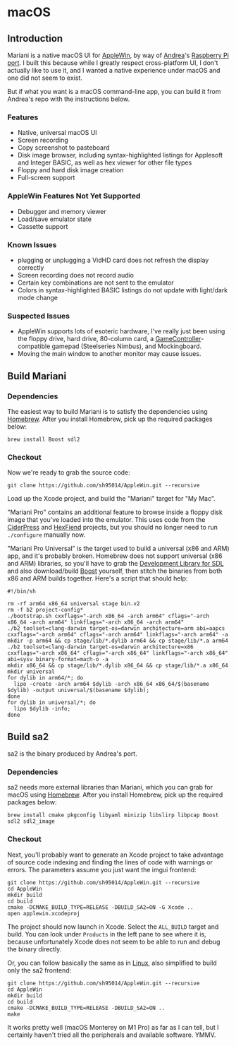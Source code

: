 # macOS

## Introduction

Mariani is a native macOS UI for [AppleWin](https://github.com/AppleWin/AppleWin), by way of [Andrea](https://github.com/audetto)'s [Raspberry Pi port](https://github.com/audetto/AppleWin). I built this because while I greatly respect cross-platform UI, I don't actually like to use it, and I wanted a native experience under macOS and one did not seem to exist.

But if what you want is a macOS command-line app, you can build it from Andrea's repo with the instructions below.

### Features

- Native, universal macOS UI
- Screen recording
- Copy screenshot to pasteboard
- Disk image browser, including syntax-highlighted listings for Applesoft and Integer BASIC, as well as hex viewer for other file types
- Floppy and hard disk image creation
- Full-screen support

### AppleWin Features Not Yet Supported

- Debugger and memory viewer
- Load/save emulator state
- Cassette support

### Known Issues

- plugging or unplugging a VidHD card does not refresh the display correctly
- Screen recording does not record audio
- Certain key combinations are not sent to the emulator
- Colors in syntax-highlighted BASIC listings do not update with light/dark mode change

### Suspected Issues

- AppleWin supports lots of esoteric hardware, I've really just been using the floppy drive, hard drive, 80-column card, a [GameController](https://developer.apple.com/documentation/gamecontroller)-compatible gamepad (Steelseries Nimbus), and Mockingboard.
- Moving the main window to another monitor may cause issues.

## Build Mariani

### Dependencies

The easiest way to build Mariani is to satisfy the dependencies using [Homebrew](https://brew.sh). After you install Homebrew, pick up the required packages below:

```
brew install Boost sdl2
```

### Checkout

Now we're ready to grab the source code:

```
git clone https://github.com/sh95014/AppleWin.git --recursive
```

Load up the Xcode project, and build the "Mariani" target for "My Mac".

"Mariani Pro" contains an additional feature to browse inside a floppy disk image that you've loaded into the emulator. This uses code from the [CiderPress](https://github.com/fadden/ciderpress) and [HexFiend](https://github.com/HexFiend/HexFiend) projects, but you should no longer need to run `./configure` manually now.

"Mariani Pro Universal" is the target used to build a universal (x86 and ARM) app, and it's probably broken. Homebrew does not support universal (x86 and ARM) libraries, so you'll have to grab the [Development Library for SDL](https://www.libsdl.org/download-2.0.php) and also download/build [Boost](https://www.boost.org/users/download/) yourself, then stitch the binaries from both x86 and ARM builds together. Here's a script that should help:

```
#!/bin/sh

rm -rf arm64 x86_64 universal stage bin.v2
rm -f b2 project-config*
./bootstrap.sh cxxflags="-arch x86_64 -arch arm64" cflags="-arch x86_64 -arch arm64" linkflags="-arch x86_64 -arch arm64"
./b2 toolset=clang-darwin target-os=darwin architecture=arm abi=aapcs cxxflags="-arch arm64" cflags="-arch arm64" linkflags="-arch arm64" -a
mkdir -p arm64 && cp stage/lib/*.dylib arm64 && cp stage/lib/*.a arm64
./b2 toolset=clang-darwin target-os=darwin architecture=x86 cxxflags="-arch x86_64" cflags="-arch x86_64" linkflags="-arch x86_64" abi=sysv binary-format=mach-o -a
mkdir x86_64 && cp stage/lib/*.dylib x86_64 && cp stage/lib/*.a x86_64
mkdir universal
for dylib in arm64/*; do 
  lipo -create -arch arm64 $dylib -arch x86_64 x86_64/$(basename $dylib) -output universal/$(basename $dylib); 
done
for dylib in universal/*; do
  lipo $dylib -info;
done
```

## Build sa2

sa2 is the binary produced by Andrea's port.

### Dependencies

sa2 needs more external libraries than Mariani, which you can grab for macOS using [Homebrew](https://brew.sh). After you install Homebrew, pick up the required packages below:

```
brew install cmake pkgconfig libyaml minizip libslirp libpcap Boost sdl2 sdl2_image
```

### Checkout

Next, you'll probably want to generate an Xcode project to take advantage of source code indexing and finding the lines of code with warnings or errors. The parameters assume you just want the imgui frontend:

```
git clone https://github.com/sh95014/AppleWin.git --recursive
cd AppleWin
mkdir build
cd build
cmake -DCMAKE_BUILD_TYPE=RELEASE -DBUILD_SA2=ON -G Xcode ..
open applewin.xcodeproj
```

The project should now launch in Xcode. Select the `ALL_BUILD` target and build. You can look under `Products` in the left pane to see where it is, because unfortunately Xcode does not seem to be able to run and debug the binary directly.

Or, you can follow basically the same as in [Linux](linux.md), also simplified to build only the sa2 frontend:

```
git clone https://github.com/sh95014/AppleWin.git --recursive
cd AppleWin
mkdir build
cd build
cmake -DCMAKE_BUILD_TYPE=RELEASE -DBUILD_SA2=ON ..
make
```

It works pretty well (macOS Monterey on M1 Pro) as far as I can tell, but I certainly haven't tried all the peripherals and available software. YMMV.